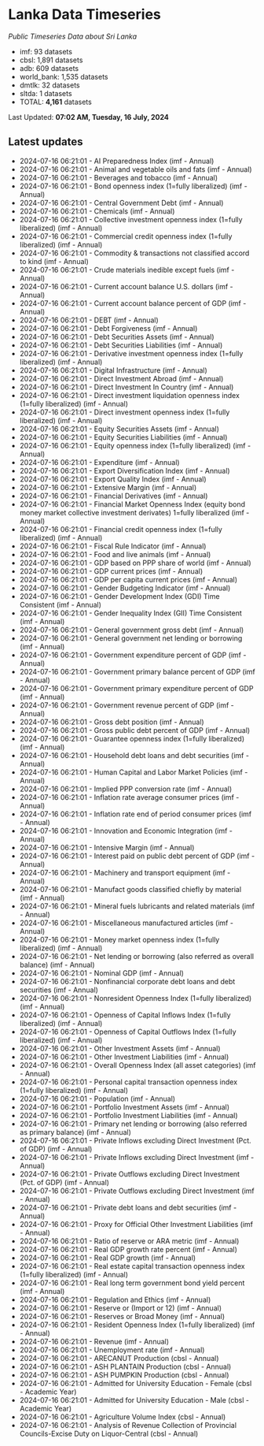 # Lanka Data Timeseries
*Public Timeseries Data about Sri Lanka*

* imf: 93 datasets
* cbsl: 1,891 datasets
* adb: 609 datasets
* world_bank: 1,535 datasets
* dmtlk: 32 datasets
* sltda: 1 datasets
* TOTAL: **4,161** datasets

Last Updated: **07:02 AM, Tuesday, 16 July, 2024**

## Latest updates

* 2024-07-16 06:21:01 - AI Preparedness Index (imf - Annual)
* 2024-07-16 06:21:01 - Animal and vegetable oils and fats (imf - Annual)
* 2024-07-16 06:21:01 - Beverages and tobacco (imf - Annual)
* 2024-07-16 06:21:01 - Bond openness index (1=fully liberalized) (imf - Annual)
* 2024-07-16 06:21:01 - Central Government Debt (imf - Annual)
* 2024-07-16 06:21:01 - Chemicals (imf - Annual)
* 2024-07-16 06:21:01 - Collective investment openness index (1=fully liberalized) (imf - Annual)
* 2024-07-16 06:21:01 - Commercial credit openness index (1=fully liberalized) (imf - Annual)
* 2024-07-16 06:21:01 - Commodity & transactions not classified accord to kind (imf - Annual)
* 2024-07-16 06:21:01 - Crude materials inedible except fuels (imf - Annual)
* 2024-07-16 06:21:01 - Current account balance U.S. dollars (imf - Annual)
* 2024-07-16 06:21:01 - Current account balance percent of GDP (imf - Annual)
* 2024-07-16 06:21:01 - DEBT (imf - Annual)
* 2024-07-16 06:21:01 - Debt Forgiveness (imf - Annual)
* 2024-07-16 06:21:01 - Debt Securities Assets (imf - Annual)
* 2024-07-16 06:21:01 - Debt Securities Liabilities (imf - Annual)
* 2024-07-16 06:21:01 - Derivative investment openness index (1=fully liberalized) (imf - Annual)
* 2024-07-16 06:21:01 - Digital Infrastructure (imf - Annual)
* 2024-07-16 06:21:01 - Direct Investment Abroad (imf - Annual)
* 2024-07-16 06:21:01 - Direct Investment In Country (imf - Annual)
* 2024-07-16 06:21:01 - Direct investment liquidation openness index (1=fully liberalized) (imf - Annual)
* 2024-07-16 06:21:01 - Direct investment openness index (1=fully liberalized) (imf - Annual)
* 2024-07-16 06:21:01 - Equity Securities Assets (imf - Annual)
* 2024-07-16 06:21:01 - Equity Securities Liabilities (imf - Annual)
* 2024-07-16 06:21:01 - Equity openness index (1=fully liberalized) (imf - Annual)
* 2024-07-16 06:21:01 - Expenditure (imf - Annual)
* 2024-07-16 06:21:01 - Export Diversification Index (imf - Annual)
* 2024-07-16 06:21:01 - Export Quality Index (imf - Annual)
* 2024-07-16 06:21:01 - Extensive Margin (imf - Annual)
* 2024-07-16 06:21:01 - Financial Derivatives (imf - Annual)
* 2024-07-16 06:21:01 - Financial Market Openness Index (equity bond money market collective investment derivates) 1=fully liberalized (imf - Annual)
* 2024-07-16 06:21:01 - Financial credit openness index (1=fully liberalized) (imf - Annual)
* 2024-07-16 06:21:01 - Fiscal Rule Indicator (imf - Annual)
* 2024-07-16 06:21:01 - Food and live animals (imf - Annual)
* 2024-07-16 06:21:01 - GDP based on PPP share of world (imf - Annual)
* 2024-07-16 06:21:01 - GDP current prices (imf - Annual)
* 2024-07-16 06:21:01 - GDP per capita current prices (imf - Annual)
* 2024-07-16 06:21:01 - Gender Budgeting Indicator (imf - Annual)
* 2024-07-16 06:21:01 - Gender Development Index (GDI) Time Consistent (imf - Annual)
* 2024-07-16 06:21:01 - Gender Inequality Index (GII) Time Consistent (imf - Annual)
* 2024-07-16 06:21:01 - General government gross debt (imf - Annual)
* 2024-07-16 06:21:01 - General government net lending or borrowing (imf - Annual)
* 2024-07-16 06:21:01 - Government expenditure percent of GDP (imf - Annual)
* 2024-07-16 06:21:01 - Government primary balance percent of GDP (imf - Annual)
* 2024-07-16 06:21:01 - Government primary expenditure percent of GDP (imf - Annual)
* 2024-07-16 06:21:01 - Government revenue percent of GDP (imf - Annual)
* 2024-07-16 06:21:01 - Gross debt position (imf - Annual)
* 2024-07-16 06:21:01 - Gross public debt percent of GDP (imf - Annual)
* 2024-07-16 06:21:01 - Guarantee openness index (1=fully liberalized) (imf - Annual)
* 2024-07-16 06:21:01 - Household debt loans and debt securities (imf - Annual)
* 2024-07-16 06:21:01 - Human Capital and Labor Market Policies (imf - Annual)
* 2024-07-16 06:21:01 - Implied PPP conversion rate (imf - Annual)
* 2024-07-16 06:21:01 - Inflation rate average consumer prices (imf - Annual)
* 2024-07-16 06:21:01 - Inflation rate end of period consumer prices (imf - Annual)
* 2024-07-16 06:21:01 - Innovation and Economic Integration (imf - Annual)
* 2024-07-16 06:21:01 - Intensive Margin (imf - Annual)
* 2024-07-16 06:21:01 - Interest paid on public debt percent of GDP (imf - Annual)
* 2024-07-16 06:21:01 - Machinery and transport equipment (imf - Annual)
* 2024-07-16 06:21:01 - Manufact goods classified chiefly by material (imf - Annual)
* 2024-07-16 06:21:01 - Mineral fuels lubricants and related materials (imf - Annual)
* 2024-07-16 06:21:01 - Miscellaneous manufactured articles (imf - Annual)
* 2024-07-16 06:21:01 - Money market openness index (1=fully liberalized) (imf - Annual)
* 2024-07-16 06:21:01 - Net lending or borrowing (also referred as overall balance) (imf - Annual)
* 2024-07-16 06:21:01 - Nominal GDP (imf - Annual)
* 2024-07-16 06:21:01 - Nonfinancial corporate debt loans and debt securities (imf - Annual)
* 2024-07-16 06:21:01 - Nonresident Openness Index (1=fully liberalized) (imf - Annual)
* 2024-07-16 06:21:01 - Openness of Capital Inflows Index (1=fully liberalized) (imf - Annual)
* 2024-07-16 06:21:01 - Openness of Capital Outflows Index (1=fully liberalized) (imf - Annual)
* 2024-07-16 06:21:01 - Other Investment Assets (imf - Annual)
* 2024-07-16 06:21:01 - Other Investment Liabilities (imf - Annual)
* 2024-07-16 06:21:01 - Overall Openness Index (all asset categories) (imf - Annual)
* 2024-07-16 06:21:01 - Personal capital transaction openness index (1=fully liberalized) (imf - Annual)
* 2024-07-16 06:21:01 - Population (imf - Annual)
* 2024-07-16 06:21:01 - Portfolio Investment Assets (imf - Annual)
* 2024-07-16 06:21:01 - Portfolio Investment Liabilities (imf - Annual)
* 2024-07-16 06:21:01 - Primary net lending or borrowing (also referred as primary balance) (imf - Annual)
* 2024-07-16 06:21:01 - Private Inflows excluding Direct Investment (Pct. of GDP) (imf - Annual)
* 2024-07-16 06:21:01 - Private Inflows excluding Direct Investment (imf - Annual)
* 2024-07-16 06:21:01 - Private Outflows excluding Direct Investment (Pct. of GDP) (imf - Annual)
* 2024-07-16 06:21:01 - Private Outflows excluding Direct Investment (imf - Annual)
* 2024-07-16 06:21:01 - Private debt loans and debt securities (imf - Annual)
* 2024-07-16 06:21:01 - Proxy for Official Other Investment Liabilities (imf - Annual)
* 2024-07-16 06:21:01 - Ratio of reserve or ARA metric (imf - Annual)
* 2024-07-16 06:21:01 - Real GDP growth rate percent (imf - Annual)
* 2024-07-16 06:21:01 - Real GDP growth (imf - Annual)
* 2024-07-16 06:21:01 - Real estate capital transaction openness index (1=fully liberalized) (imf - Annual)
* 2024-07-16 06:21:01 - Real long term government bond yield percent (imf - Annual)
* 2024-07-16 06:21:01 - Regulation and Ethics (imf - Annual)
* 2024-07-16 06:21:01 - Reserve or (Import or 12) (imf - Annual)
* 2024-07-16 06:21:01 - Reserves or Broad Money (imf - Annual)
* 2024-07-16 06:21:01 - Resident Openness Index (1=fully liberalized) (imf - Annual)
* 2024-07-16 06:21:01 - Revenue (imf - Annual)
* 2024-07-16 06:21:01 - Unemployment rate (imf - Annual)
* 2024-07-16 06:21:01 - ARECANUT Production (cbsl - Annual)
* 2024-07-16 06:21:01 - ASH PLANTAIN Production (cbsl - Annual)
* 2024-07-16 06:21:01 - ASH PUMPKIN Production (cbsl - Annual)
* 2024-07-16 06:21:01 - Admitted for University Education - Female (cbsl - Academic Year)
* 2024-07-16 06:21:01 - Admitted for University Education - Male (cbsl - Academic Year)
* 2024-07-16 06:21:01 - Agriculture Volume Index (cbsl - Annual)
* 2024-07-16 06:21:01 - Analysis of Revenue Collection of Provincial Councils-Excise Duty on Liquor-Central (cbsl - Annual)